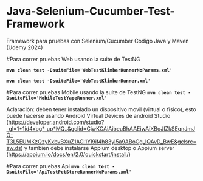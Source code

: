 # Java-Selenium-Cucumber-Test-Framework

Framework para pruebas con Selenium/Cucumber Codigo Java y Maven (Udemy 2024)


#Para correr pruebas Web usando la suite de TestNG

**`mvn clean test -DsuiteFile='WebTestKlimberRunnerNoParams.xml'`**

**`mvn clean test -DsuiteFile='WebTestKlimberRunner.xml'`**

#Para correr pruebas Mobile  usando la suite de TestNG
**`mvn clean test -DsuiteFile='MobileTestYapeRunner.xml'`**

Aclaración: deben tener instalado un dispositivo movil (virtual o fisico), esto puede hacerse usando Android Virtual Devices de android Studio (https://developer.android.com/studio?_gl=1*1id4xbg*_up*MQ..&gclid=CjwKCAiAibeuBhAAEiwAiXBoJIZkSEqnJmJO-T3L5EUMKzQzyKxbvBXuZ1ACi1YI9if4h83yl5a9ABoCg_IQAvD_BwE&gclsrc=aw.ds)
y tambien debe instalarse Appium desktop o Appium server (https://appium.io/docs/en/2.0/quickstart/install/)


#Para correr pruebas Api
**`mvn clean test -DsuiteFile='ApiTestPetStoreRunnerNoParams.xml'`**
